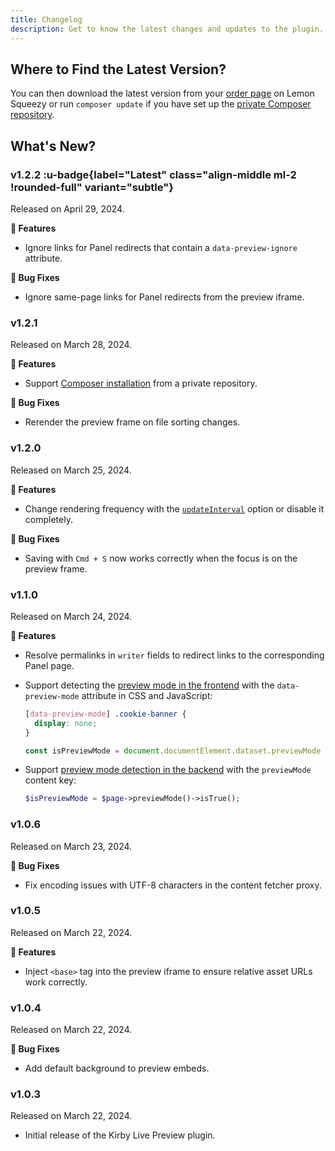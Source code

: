 ```yaml
---
title: Changelog
description: Get to know the latest changes and updates to the plugin.
---
```


## Where to Find the Latest Version?

You can then download the latest version from your [order page](https://app.lemonsqueezy.com/my-orders) on Lemon Squeezy or run `composer update` if you have set up the [private Composer repository](/docs/live-preview#composer).

## What's New?

### v1.2.2 :u-badge{label="Latest" class="align-middle ml-2 !rounded-full" variant="subtle"}

Released on April 29, 2024.

**🚀 Features**

- Ignore links for Panel redirects that contain a `data-preview-ignore` attribute.

**🐞 Bug Fixes**

- Ignore same-page links for Panel redirects from the preview iframe.

### v1.2.1

Released on March 28, 2024.

**🚀 Features**

- Support [Composer installation](/docs/live-preview#composer) from a private repository.

**🐞 Bug Fixes**

- Rerender the preview frame on file sorting changes.

### v1.2.0

Released on March 25, 2024.

**🚀 Features**

- Change rendering frequency with the [`updateInterval`](/docs/live-preview/configuration#updateinterval) option or disable it completely.

**🐞 Bug Fixes**

- Saving with `Cmd + S` now works correctly when the focus is on the preview frame.

### v1.1.0

Released on March 24, 2024.

**🚀 Features**

- Resolve permalinks in `writer` fields to redirect links to the corresponding Panel page.
- Support detecting the [preview mode in the frontend](/docs/live-preview/preview-mode#frontend) with the `data-preview-mode` attribute in CSS and JavaScript:

  ```css [assets/css/main.css]
  [data-preview-mode] .cookie-banner {
    display: none;
  }
  ```

  ```js [assets/js/main.js]
  const isPreviewMode = document.documentElement.dataset.previewMode === "true";
  ```

- Support [preview mode detection in the backend](/docs/live-preview/preview-mode#backend) with the `previewMode` content key:

  ```php [site/snippets/footer.php]
  $isPreviewMode = $page->previewMode()->isTrue();
  ```

### v1.0.6

Released on March 23, 2024.

**🐞 Bug Fixes**

- Fix encoding issues with UTF-8 characters in the content fetcher proxy.

### v1.0.5

Released on March 22, 2024.

**🚀 Features**

- Inject `<base>` tag into the preview iframe to ensure relative asset URLs work correctly.

### v1.0.4

Released on March 22, 2024.

**🐞 Bug Fixes**

- Add default background to preview embeds.

### v1.0.3

Released on March 22, 2024.

- Initial release of the Kirby Live Preview plugin.
